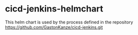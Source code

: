 # cicd-jenkins-helmchart
This helm chart is used by the process defined in the repository https://github.com/GastonKanze/cicd-jenkins.git
